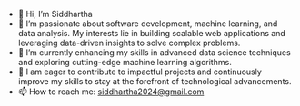 - 👋 Hi, I’m Siddhartha
- 👀 I’m passionate about software development, machine learning, and data analysis. My interests lie in building scalable web applications and leveraging data-driven insights to solve complex problems.
- 🌱 I’m currently enhancing my skills in advanced data science techniques and exploring cutting-edge machine learning algorithms.
- 🌟 I am eager to contribute to impactful projects and continuously improve my skills to stay at the forefront of technological advancements.
- 📫 How to reach me: siddhartha2024@gmail.com


<!---
portfolio-sid/portfolio-sid is a ✨ special ✨ repository because its `README.md` (this file) appears on your GitHub profile.
You can click the Preview link to take a look at your changes.
--->
